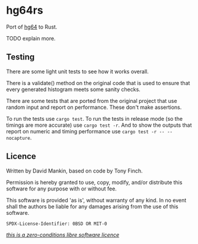 hg64rs
=============

Port of [hg64](https://github.com/fanf2/hg64) to Rust.

TODO explain more.

Testing
---------
There are some light unit tests to see how it works overall.

There is a validate() method on the original code that is used to ensure
that every generated histogram meets some sanity checks.

There are some tests that are ported from the original project that
use random input and report on performance.  These don't make
assertions.

To run the tests use `cargo test`.  To run the tests in release mode
(so the timings are more accurate) use `cargo test -r`.  And to show
the outputs that report on numeric and timing performance use
`cargo test -r -- --nocapture`.



Licence
-------

Written by David Mankin, based on code by Tony Finch.

Permission is hereby granted to use, copy, modify, and/or
distribute this software for any purpose with or without fee.

This software is provided 'as is', without warranty of any kind.
In no event shall the authors be liable for any damages arising
from the use of this software.

    SPDX-License-Identifier: 0BSD OR MIT-0

_[this is a zero-conditions libre software licence](https://dotat.at/0lib.html)_
